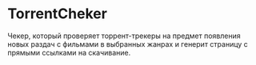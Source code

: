 # TorrentCheker
Чекер, который проверяет торрент-трекеры на предмет появления новых раздач с фильмами в выбранных жанрах и генерит страницу с прямыми ссылками на скачивание.
